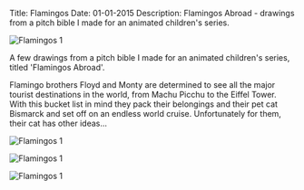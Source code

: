 Title: Flamingos
Date: 01-01-2015
Description: Flamingos Abroad - drawings from a pitch bible I made for an animated children's series.

![Flamingos 1](theme/images/flamingos1.png)

A few drawings from a pitch bible I made for an animated children's series, titled 'Flamingos Abroad'.

Flamingo brothers Floyd and Monty are determined to see all the major tourist destinations in the world, from Machu Picchu to the Eiffel Tower. With this bucket list in mind they pack their belongings and their pet cat Bismarck and set off on an endless world cruise. Unfortunately for them, their cat has other ideas...

![Flamingos 1](theme/images/flamingos2.png)

![Flamingos 1](theme/images/flamingos3.png)

![Flamingos 1](theme/images/flamingos4.png)
